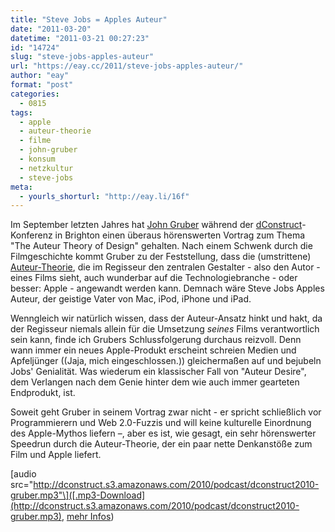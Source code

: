 ```yaml
---
title: "Steve Jobs = Apples Auteur"
date: "2011-03-20"
datetime: "2011-03-21 00:27:23"
id: "14724"
slug: "steve-jobs-apples-auteur"
url: "https://eay.cc/2011/steve-jobs-apples-auteur/"
author: "eay"
format: "post"
categories:
  - 0815
tags:
  - apple
  - auteur-theorie
  - filme
  - john-gruber
  - konsum
  - netzkultur
  - steve-jobs
meta:
  - yourls_shorturl: "http://eay.li/16f"
---
```


Im September letzten Jahres hat [John Gruber](http://daringfireball.net/) während der [dConstruct](http://2010.dconstruct.org/)\-Konferenz in Brighton einen überaus hörenswerten Vortrag zum Thema "The Auteur Theory of Design" gehalten. Nach einem Schwenk durch die Filmgeschichte kommt Gruber zu der Feststellung, dass die (umstrittene) [Auteur-Theorie](http://de.wikipedia.org/wiki/Auteur-Theorie), die im Regisseur den zentralen Gestalter - also den Autor - eines Films sieht, auch wunderbar auf die Technologiebranche - oder besser: Apple - angewandt werden kann. Demnach wäre Steve Jobs Apples Auteur, der geistige Vater von Mac, iPod, iPhone und iPad.

Wenngleich wir natürlich wissen, dass der Auteur-Ansatz hinkt und hakt, da der Regisseur niemals allein für die Umsetzung _seines_ Films verantwortlich sein kann, finde ich Grubers Schlussfolgerung durchaus reizvoll. Denn wann immer ein neues Apple-Produkt erscheint schreien Medien und Apfeljünger ((Jaja, mich eingeschlossen.)) gleichermaßen auf und bejubeln Jobs' Genialität. Was wiederum ein klassischer Fall von "Auteur Desire", dem Verlangen nach dem Genie hinter dem wie auch immer gearteten Endprodukt, ist.

Soweit geht Gruber in seinem Vortrag zwar nicht - er spricht schließlich vor Programmierern und Web 2.0-Fuzzis und will keine kulturelle Einordnung des Apple-Mythos liefern –, aber es ist, wie gesagt, ein sehr hörenswerter Speedrun durch die Auteur-Theorie, der ein paar nette Denkanstöße zum Film und Apple liefert.

\[audio src="http://dconstruct.s3.amazonaws.com/2010/podcast/dconstruct2010-gruber.mp3"\]([.mp3-Download](http://dconstruct.s3.amazonaws.com/2010/podcast/dconstruct2010-gruber.mp3), [mehr Infos](http://2010.dconstruct.org/speakers/john-gruber))
